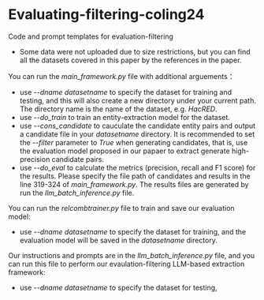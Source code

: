 # Evaluating-filtering-coling24
Code and prompt templates for evaluation-filtering
+ Some data were not uploaded due to size restrictions, but you can find all the datasets covered in this paper by the references in the paper.

You can run the *main_framework.py* file with additional arguements：
+ use *--dname datasetname* to specify the dataset for training and testing, and this will also create a new directory under your current path. The directory name is the name of the dataset, e.g. *HacRED*.
+ use *--do_train* to train an entity-extraction model for the dataset.
+ use *--cons_candidate* to cauculate the candidate entity pairs and output a candidate file in your *datasetname* directory. It is recommended to set the *--filter* parameter to *True* when generating candidates, that is, use the evaluation model proposed in our papaer to extract generate high-precision candidate pairs.
+ use *--do_eval* to calculate the metrics (precision, recall and F1 score) for the results. Please specify the file path of candidates and results in the line 319-324 of *main_framework.py*. The results files are generated by run the *llm_batch_inference.py* file.

You can run the *relcombtrainer.py* file to train and save our evaluation model:
+ use *--dname datasetname* to specify the dataset for training, and the evaluation model will be saved in the *datasetname* directory.

Our instructions and prompts are in the *llm_batch_inference.py* file, and you can run this file to perform our evaulation-filtering LLM-based extraction framework:
+ use *--dname datasetname* to specify the dataset for testing, 
